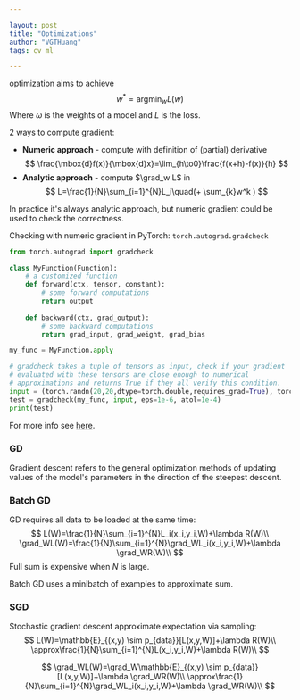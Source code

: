 ```yaml
---

layout: post
title: "Optimizations"
author: "VGTHuang"
tags: cv ml

---
```


 optimization aims to achieve
$$
w^*=\mbox{argmin}_w L(w)
$$
Where $\omega$ is the weights of a model and $L$ is the loss.

2 ways to compute gradient:

- **Numeric approach** - compute with definition of (partial) derivative
$$
\frac{\mbox{d}f(x)}{\mbox{d}x}=\lim_{h\to0}\frac{f(x+h)-f(x)}{h}
$$
- **Analytic approach** - compute $\grad_w L$ in
$$
L=\frac{1}{N}\sum_{i=1}^{N}L_i\quad(+ \sum_{k}w^k )
$$

In practice it's always analytic approach, but numeric gradient could be used to check the correctness.

Checking with numeric gradient in PyTorch: `torch.autograd.gradcheck`

```python
from torch.autograd import gradcheck

class MyFunction(Function):
    # a customized function
    def forward(ctx, tensor, constant):
        # some forward computations
        return output
    
    def backward(ctx, grad_output):
        # some backward computations
        return grad_input, grad_weight, grad_bias

my_func = MyFunction.apply

# gradcheck takes a tuple of tensors as input, check if your gradient
# evaluated with these tensors are close enough to numerical
# approximations and returns True if they all verify this condition.
input = (torch.randn(20,20,dtype=torch.double,requires_grad=True), torch.randn(30,20,dtype=torch.double,requires_grad=True))
test = gradcheck(my_func, input, eps=1e-6, atol=1e-4)
print(test)
```

For more info see [here](https://pytorch.org/docs/master/notes/extending.html).

### GD

Gradient descent refers to the general optimization methods of updating values of the model's parameters in the direction of the steepest descent.

### Batch GD

GD requires all data to be loaded at the same time:
$$
L(W)=\frac{1}{N}\sum_{i=1}^{N}L_i(x_i,y_i,W)+\lambda R(W)\\
\grad_WL(W)=\frac{1}{N}\sum_{i=1}^{N}\grad_WL_i(x_i,y_i,W)+\lambda \grad_WR(W)\\
$$
Full sum is expensive when $N$ is large.

Batch GD uses a minibatch of examples to approximate sum.

### SGD

Stochastic gradient descent approximate expectation via sampling:
$$
L(W)=\mathbb{E}_{(x,y) \sim p_{data}}[L(x,y,W)]+\lambda R(W)\\
\approx\frac{1}{N}\sum_{i=1}^{N}L(x_i,y_i,W)+\lambda R(W)\\
$$

$$
\grad_WL(W)=\grad_W\mathbb{E}_{(x,y) \sim p_{data}}[L(x,y,W)]+\lambda \grad_WR(W)\\
\approx\frac{1}{N}\sum_{i=1}^{N}\grad_WL_i(x_i,y_i,W)+\lambda \grad_WR(W)\\
$$

